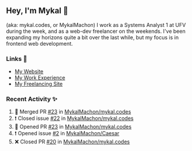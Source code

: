 ## Hey, I'm Mykal 👋 
(aka: mykal.codes, or MykalMachon) I work as a Systems Analyst 1 at UFV during the week, and as a web-dev freelancer on the weekends. I've been expanding my horizons quite a bit over the last while, but my focus is in frontend web development.  

### Links 🚀

- [My Website](https://mykal.codes)
- [My Work Experience](https://timeline.mykal.codes)
- [My Freelancing Site](https://tinybox.dev)

### Recent Activity ✨

<!--START_SECTION:activity-->
1. 🎉 Merged PR [#23](https://github.com/MykalMachon/mykal.codes/pull/23) in [MykalMachon/mykal.codes](https://github.com/MykalMachon/mykal.codes)
2. ❗️ Closed issue [#22](https://github.com/MykalMachon/mykal.codes/issues/22) in [MykalMachon/mykal.codes](https://github.com/MykalMachon/mykal.codes)
3. 💪 Opened PR [#23](https://github.com/MykalMachon/mykal.codes/pull/23) in [MykalMachon/mykal.codes](https://github.com/MykalMachon/mykal.codes)
4. ❗️ Opened issue [#2](https://github.com/MykalMachon/Caesar/issues/2) in [MykalMachon/Caesar](https://github.com/MykalMachon/Caesar)
5. ❌ Closed PR [#20](https://github.com/MykalMachon/mykal.codes/pull/20) in [MykalMachon/mykal.codes](https://github.com/MykalMachon/mykal.codes)
<!--END_SECTION:activity-->
